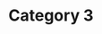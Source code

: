 ---
title:       Category 3
description: These articles all have a category of Category 3
name:        Category 3
mode:        button
type:        secondary
link:        /category/category3
---